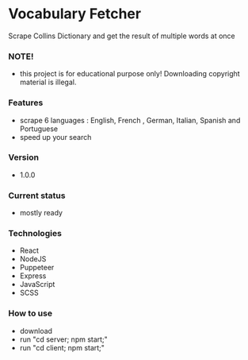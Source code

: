 # Vocabulary Fetcher
Scrape Collins Dictionary and get the result of multiple words at once

### NOTE!
- this project is for educational purpose only! Downloading copyright material is illegal.

### Features
- scrape 6 languages : English, French , German, Italian, Spanish and Portuguese
- speed up your search


### Version
- 1.0.0

### Current status
- mostly ready

### Technologies

- React
- NodeJS
- Puppeteer
- Express
- JavaScript
- SCSS


### How to use
- download
- run "cd server; npm start;"
- run "cd client; npm start;"
